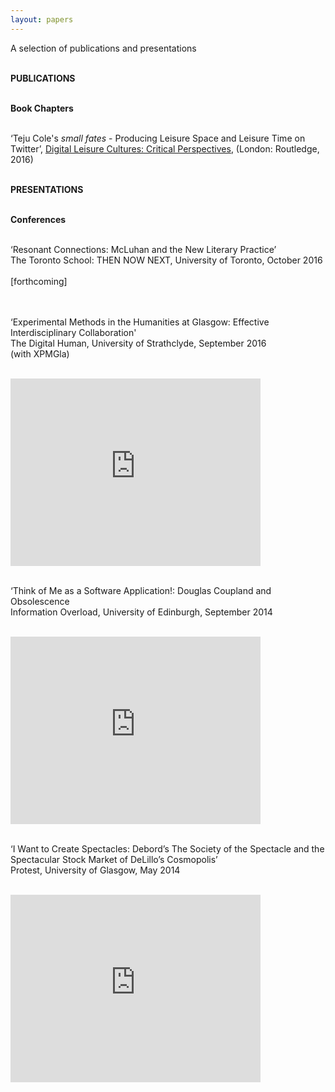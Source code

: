 ```yaml
---
layout: papers
---
```

A selection of publications and presentations   
<br>

**PUBLICATIONS**   
<br>

**Book Chapters**  
<br>

‘Teju Cole's *small fates* - Producing Leisure Space and Leisure Time on Twitter’, <a href="https://www.routledge.com/Digital-Leisure-Cultures-Critical-Perspectives/Carnicelli-McGillivray-McPherson/p/book/9781138955073">Digital Leisure Cultures: Critical Perspectives</a>, (London: Routledge, 2016)     
<br>

**PRESENTATIONS**   
<br>

**Conferences**   
<br>

‘Resonant Connections: McLuhan and the New Literary Practice’
<br>The Toronto School: THEN NOW NEXT, University of Toronto, October 2016   
<br>[forthcoming]   
<br>
<br>

‘Experimental Methods in the Humanities at Glasgow: Effective Interdisciplinary Collaboration'
<br>The Digital Human, University of Strathclyde, September 2016
<br>(with XPMGla)   
<br>  
<iframe src="https://docs.google.com/presentation/d/1G19F3-VVEDw8Mkjgp-n-Hv-9FqBZ9JwKxivYFJSfTIU/embed?start=false&loop=false&delayms=3000" frameborder="0" width="400" height="300" allowfullscreen="true" mozallowfullscreen="true" webkitallowfullscreen="true"></iframe>
<br>
<br>

‘Think of Me as a Software Application!: Douglas Coupland and Obsolescence
<br>Information Overload, University of Edinburgh, September 2014   
<br>
<iframe src="https://docs.google.com/presentation/d/1zPQLwLgCURcje9vE2GtrArs5wFRhjYxsBJP9RaMLM2U/embed?start=false&loop=false&delayms=3000" frameborder="0" width="400" height="300" allowfullscreen="true" mozallowfullscreen="true" webkitallowfullscreen="true"></iframe>   
<br>
<br>

‘I Want to Create Spectacles: Debord’s The Society of the Spectacle and the Spectacular Stock Market of DeLillo’s Cosmopolis’
<br>Protest, University of Glasgow, May 2014   
<br>
<iframe src="https://docs.google.com/presentation/d/1udTgiJ3Cpp55t_zReDPNE9Lna4fhNaRkaQC61nySyuk/embed?start=false&loop=false&delayms=3000" frameborder="0" width="400" height="300" allowfullscreen="true" mozallowfullscreen="true" webkitallowfullscreen="true"></iframe>    
<br>
<br>
